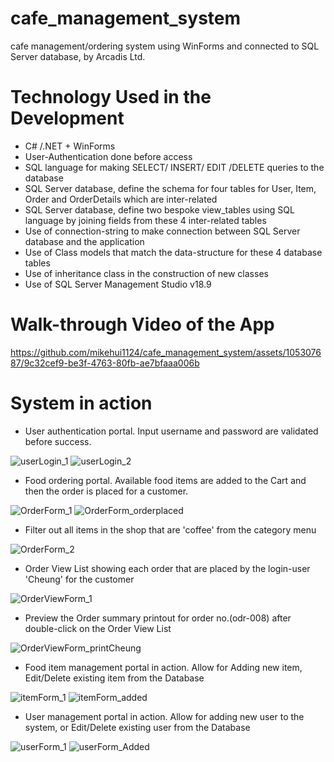 # cafe_management_system
cafe management/ordering system using WinForms and connected to SQL Server database, by Arcadis Ltd.

# Technology Used in the Development

- C# /.NET + WinForms
- User-Authentication done before access
- SQL language for making SELECT/ INSERT/ EDIT /DELETE queries to the database
- SQL Server database, define the schema for four tables for User, Item, Order and OrderDetails which are inter-related
- SQL Server database, define two bespoke view_tables using SQL language by joining fields from these 4 inter-related tables
- Use of connection-string to make connection between SQL Server database and the application
- Use of Class models that match the data-structure for these 4 database tables
- Use of inheritance class in the construction of new classes
- Use of SQL Server Management Studio v18.9

# Walk-through Video of the App

https://github.com/mikehui1124/cafe_management_system/assets/105307687/9c32cef9-be3f-4763-80fb-ae7bfaaa006b


# System in action

- User authentication portal. Input username and password are validated before success.
  
![userLogin_1](https://github.com/mikehui1124/cafe_management_system/assets/105307687/a427f39a-9c4f-4384-94ff-f88dc6656922)
![userLogin_2](https://github.com/mikehui1124/cafe_management_system/assets/105307687/0a491fd3-ccab-4f7a-90f3-09ca101a7aa4)

- Food ordering portal. Available food items are added to the Cart and then the order is placed for a customer.
  
![OrderForm_1](https://github.com/mikehui1124/cafe_management_system/assets/105307687/07302a67-1215-4f0a-9412-67bafe51756b)
![OrderForm_orderplaced](https://github.com/mikehui1124/cafe_management_system/assets/105307687/b59a95fb-e560-40d3-951d-a3fc351898f0)

- Filter out all items in the shop that are 'coffee' from the category menu

![OrderForm_2](https://github.com/mikehui1124/cafe_management_system/assets/105307687/6eb80e82-9b25-4e80-9d38-c05a3867871e)

- Order View List showing each order that are placed by the login-user 'Cheung' for the customer

![OrderViewForm_1](https://github.com/mikehui1124/cafe_management_system/assets/105307687/3a6443b2-bc4e-4290-8f02-51367b7f2322)

- Preview the Order summary printout for order no.(odr-008) after double-click on the Order View List
  
![OrderViewForm_printCheung](https://github.com/mikehui1124/cafe_management_system/assets/105307687/433b8e0f-3440-49dd-9797-62f0bdaff803)

- Food item management portal in action. Allow for Adding new item, Edit/Delete existing item from the Database

![itemForm_1](https://github.com/mikehui1124/cafe_management_system/assets/105307687/92971480-97e0-451a-beca-40f3082860ab)
![itemForm_added](https://github.com/mikehui1124/cafe_management_system/assets/105307687/f3001f01-7ac7-45ae-85ed-6987f6930a80)

- User management portal in action. Allow for adding new user to the system, or Edit/Delete existing user from the Database
  
![userForm_1](https://github.com/mikehui1124/cafe_management_system/assets/105307687/33ff55e3-e658-4785-8051-91d8a7a65ec2)
![userForm_Added](https://github.com/mikehui1124/cafe_management_system/assets/105307687/9d266bde-b73d-4a8b-b168-1920af864080)
